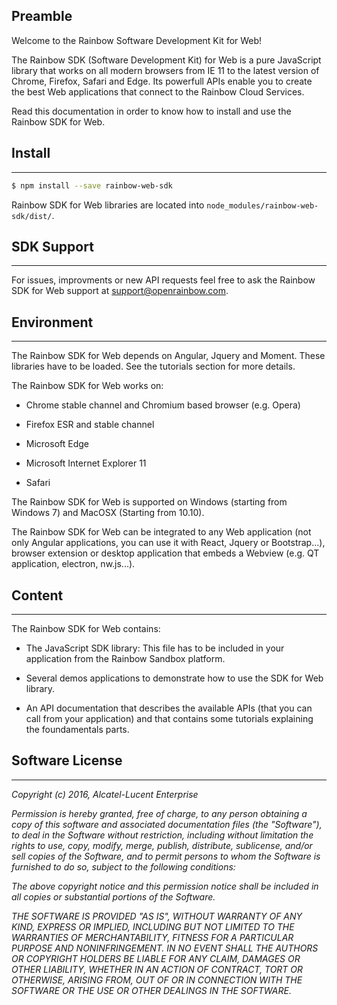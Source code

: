 
## Preamble

Welcome to the Rainbow Software Development Kit for Web!

The Rainbow SDK (Software Development Kit) for Web is a pure JavaScript library that works on all modern browsers from IE 11 to the latest version of Chrome, Firefox, Safari and Edge. Its powerfull APIs enable you to create the best Web applications that connect to the Rainbow Cloud Services.

Read this documentation in order to know how to install and use the Rainbow SDK for Web.


## Install
---

```bash
$ npm install --save rainbow-web-sdk
```

Rainbow SDK for Web libraries are located into `node_modules/rainbow-web-sdk/dist/`.


## SDK Support
---

For issues, improvments or new API requests feel free to ask the Rainbow SDK for Web support at <support@openrainbow.com>.


## Environment
---

The Rainbow SDK for Web depends on Angular, Jquery and Moment. These libraries have to be loaded. See the tutorials section for more details.

The Rainbow SDK for Web works on:

- Chrome stable channel and Chromium based browser (e.g. Opera)

- Firefox ESR and stable channel

- Microsoft Edge

- Microsoft Internet Explorer 11

- Safari

The Rainbow SDK for Web is supported on Windows (starting from Windows 7) and MacOSX (Starting from 10.10).

The Rainbow SDK for Web can be integrated to any Web application (not only Angular applications, you can use it with React, Jquery or Bootstrap...), browser extension or desktop application that embeds a Webview (e.g. QT application, electron, nw.js...).


## Content
---

The Rainbow SDK for Web contains:
- The JavaScript SDK library: This file has to be included in your application from the Rainbow Sandbox platform. 

- Several demos applications to demonstrate how to use the SDK for Web library.

- An API documentation that describes the available APIs (that you can call from your application) and that contains some tutorials explaining the foundamentals parts.


## Software License
---

*Copyright (c) 2016, Alcatel-Lucent Enterprise*

*Permission is hereby granted, free of charge, to any person*
*obtaining a copy of this software and associated documentation*
*files (the "Software"), to deal in the Software without*
*restriction, including without limitation the rights to use,*
*copy, modify, merge, publish, distribute, sublicense, and/or sell*
*copies of the Software, and to permit persons to whom the*
*Software is furnished to do so, subject to the following*
*conditions:*

*The above copyright notice and this permission notice shall be*
*included in all copies or substantial portions of the Software.*

*THE SOFTWARE IS PROVIDED "AS IS", WITHOUT WARRANTY OF ANY KIND,*
*EXPRESS OR IMPLIED, INCLUDING BUT NOT LIMITED TO THE WARRANTIES*
*OF MERCHANTABILITY, FITNESS FOR A PARTICULAR PURPOSE AND*
*NONINFRINGEMENT. IN NO EVENT SHALL THE AUTHORS OR COPYRIGHT*
*HOLDERS BE LIABLE FOR ANY CLAIM, DAMAGES OR OTHER LIABILITY,*
*WHETHER IN AN ACTION OF CONTRACT, TORT OR OTHERWISE, ARISING*
*FROM, OUT OF OR IN CONNECTION WITH THE SOFTWARE OR THE USE OR*
*OTHER DEALINGS IN THE SOFTWARE.*
